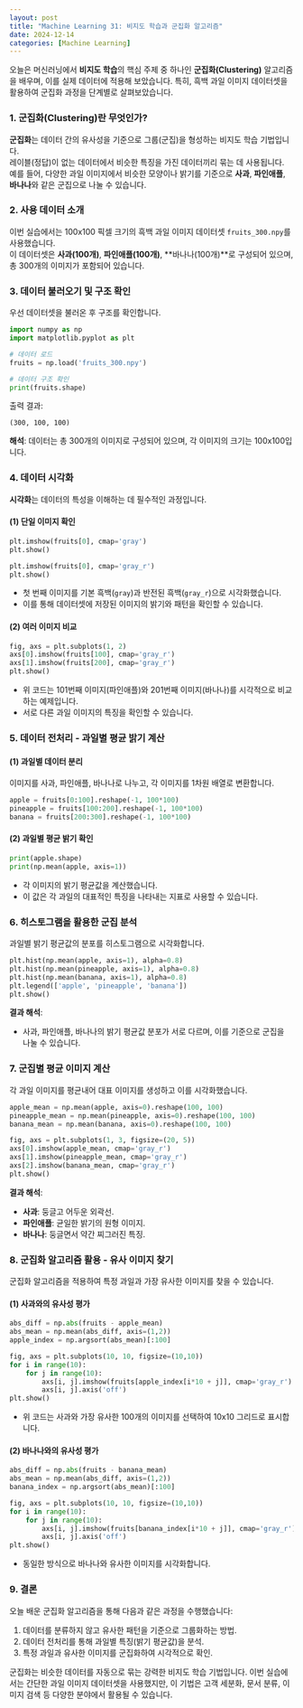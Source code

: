 ```yaml
---
layout: post
title: "Machine Learning 31: 비지도 학습과 군집화 알고리즘"
date: 2024-12-14
categories: [Machine Learning]
---
```



오늘은 머신러닝에서 **비지도 학습**의 핵심 주제 중 하나인 **군집화(Clustering)** 알고리즘을 배우며, 이를 실제 데이터에 적용해 보았습니다. 특히, 흑백 과일 이미지 데이터셋을 활용하여 군집화 과정을 단계별로 살펴보았습니다.


### 1. 군집화(Clustering)란 무엇인가?

**군집화**는 데이터 간의 유사성을 기준으로 그룹(군집)을 형성하는 비지도 학습 기법입니다.  
레이블(정답)이 없는 데이터에서 비슷한 특징을 가진 데이터끼리 묶는 데 사용됩니다.  
예를 들어, 다양한 과일 이미지에서 비슷한 모양이나 밝기를 기준으로 **사과**, **파인애플**, **바나나**와 같은 군집으로 나눌 수 있습니다.


### 2. 사용 데이터 소개

이번 실습에서는 100x100 픽셀 크기의 흑백 과일 이미지 데이터셋 `fruits_300.npy`를 사용했습니다.  
이 데이터셋은 **사과(100개)**, **파인애플(100개)**, **바나나(100개)**로 구성되어 있으며, 총 300개의 이미지가 포함되어 있습니다.


### 3. 데이터 불러오기 및 구조 확인

우선 데이터셋을 불러온 후 구조를 확인합니다.

```python
import numpy as np
import matplotlib.pyplot as plt

# 데이터 로드
fruits = np.load('fruits_300.npy')

# 데이터 구조 확인
print(fruits.shape)
```

출력 결과:

```
(300, 100, 100)
```

**해석**: 데이터는 총 300개의 이미지로 구성되어 있으며, 각 이미지의 크기는 100x100입니다.


### 4. 데이터 시각화

**시각화**는 데이터의 특성을 이해하는 데 필수적인 과정입니다. 

#### (1) 단일 이미지 확인

```python
plt.imshow(fruits[0], cmap='gray')
plt.show()

plt.imshow(fruits[0], cmap='gray_r')
plt.show()
```

- 첫 번째 이미지를 기본 흑백(`gray`)과 반전된 흑백(`gray_r`)으로 시각화했습니다.  
- 이를 통해 데이터셋에 저장된 이미지의 밝기와 패턴을 확인할 수 있습니다.

#### (2) 여러 이미지 비교

```python
fig, axs = plt.subplots(1, 2)
axs[0].imshow(fruits[100], cmap='gray_r')
axs[1].imshow(fruits[200], cmap='gray_r')
plt.show()
```

- 위 코드는 101번째 이미지(파인애플)와 201번째 이미지(바나나)를 시각적으로 비교하는 예제입니다.  
- 서로 다른 과일 이미지의 특징을 확인할 수 있습니다.


### 5. 데이터 전처리 - 과일별 평균 밝기 계산

#### (1) 과일별 데이터 분리
이미지를 사과, 파인애플, 바나나로 나누고, 각 이미지를 1차원 배열로 변환합니다.

```python
apple = fruits[0:100].reshape(-1, 100*100)
pineapple = fruits[100:200].reshape(-1, 100*100)
banana = fruits[200:300].reshape(-1, 100*100)
```

#### (2) 과일별 평균 밝기 확인

```python
print(apple.shape)
print(np.mean(apple, axis=1))
```

- 각 이미지의 밝기 평균값을 계산했습니다.  
- 이 값은 각 과일의 대표적인 특징을 나타내는 지표로 사용할 수 있습니다.


### 6. 히스토그램을 활용한 군집 분석

과일별 밝기 평균값의 분포를 히스토그램으로 시각화합니다.

```python
plt.hist(np.mean(apple, axis=1), alpha=0.8)
plt.hist(np.mean(pineapple, axis=1), alpha=0.8)
plt.hist(np.mean(banana, axis=1), alpha=0.8)
plt.legend(['apple', 'pineapple', 'banana'])
plt.show()
```

**결과 해석**:
- 사과, 파인애플, 바나나의 밝기 평균값 분포가 서로 다르며, 이를 기준으로 군집을 나눌 수 있습니다.


### 7. 군집별 평균 이미지 계산

각 과일 이미지를 평균내어 대표 이미지를 생성하고 이를 시각화했습니다.

```python
apple_mean = np.mean(apple, axis=0).reshape(100, 100)
pineapple_mean = np.mean(pineapple, axis=0).reshape(100, 100)
banana_mean = np.mean(banana, axis=0).reshape(100, 100)

fig, axs = plt.subplots(1, 3, figsize=(20, 5))
axs[0].imshow(apple_mean, cmap='gray_r')
axs[1].imshow(pineapple_mean, cmap='gray_r')
axs[2].imshow(banana_mean, cmap='gray_r')
plt.show()
```

**결과 해석**:
- **사과**: 둥글고 어두운 외곽선.
- **파인애플**: 균일한 밝기의 원형 이미지.
- **바나나**: 둥글면서 약간 찌그러진 특징.


### 8. 군집화 알고리즘 활용 - 유사 이미지 찾기

군집화 알고리즘을 적용하여 특정 과일과 가장 유사한 이미지를 찾을 수 있습니다.

#### (1) 사과와의 유사성 평가

```python
abs_diff = np.abs(fruits - apple_mean)
abs_mean = np.mean(abs_diff, axis=(1,2))
apple_index = np.argsort(abs_mean)[:100]

fig, axs = plt.subplots(10, 10, figsize=(10,10))
for i in range(10):
    for j in range(10):
        axs[i, j].imshow(fruits[apple_index[i*10 + j]], cmap='gray_r')
        axs[i, j].axis('off')
plt.show()
```

- 위 코드는 사과와 가장 유사한 100개의 이미지를 선택하여 10x10 그리드로 표시합니다.

#### (2) 바나나와의 유사성 평가

```python
abs_diff = np.abs(fruits - banana_mean)
abs_mean = np.mean(abs_diff, axis=(1,2))
banana_index = np.argsort(abs_mean)[:100]

fig, axs = plt.subplots(10, 10, figsize=(10,10))
for i in range(10):
    for j in range(10):
        axs[i, j].imshow(fruits[banana_index[i*10 + j]], cmap='gray_r')
        axs[i, j].axis('off')
plt.show()
```

- 동일한 방식으로 바나나와 유사한 이미지를 시각화합니다.


### 9. 결론

오늘 배운 군집화 알고리즘을 통해 다음과 같은 과정을 수행했습니다:
1. 데이터를 분류하지 않고 유사한 패턴을 기준으로 그룹화하는 방법.
2. 데이터 전처리를 통해 과일별 특징(밝기 평균값)을 분석.
3. 특정 과일과 유사한 이미지를 군집화하여 시각적으로 확인.

군집화는 비슷한 데이터를 자동으로 묶는 강력한 비지도 학습 기법입니다. 이번 실습에서는 간단한 과일 이미지 데이터셋을 사용했지만, 이 기법은 고객 세분화, 문서 분류, 이미지 검색 등 다양한 분야에서 활용될 수 있습니다.
